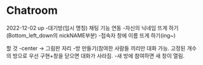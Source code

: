 # Chatroom

2022-12-02 up
-대기방(임시 명칭) 채팅 기능 연동
-자신의 닉네임 뜨게 하기(Bottom_left_down의 nickNAME부분)
-접속자 창에 이름 뜨게 하기(ing~)

할 것
-center -> 그림판 자리
-방 만들기(참여한 사람들 끼리만 대화 가능. 고정된 개수의 방으로 우선 구현+창을 닫으면 대화가 사라짐.
-새 방에 참여하면 새 창이 열림.
